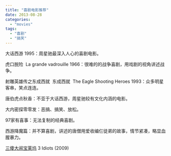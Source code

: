 ```yaml
---
title: "喜剧电影推荐"
date: 2013-08-28
categories: 
  - "movies"
tags: 
  - "喜剧"
  - "搞笑"
---
```


大话西游 1995：周星驰最深入人心的喜剧电影。

虎口脱险  La grande vadrouille 1966：很难的的战争喜剧，用戏剧的视角讲述战争。

射雕英雄传之东成西就  东成西就  The Eagle Shooting Heroes 1993：众多明星客串，笑点连连。

唐伯虎点秋香：不亚于大话西游，周星驰较有文化内涵的电影。

大内密探零零发：恶搞、搞笑、放松。

97家有喜事：无法复制的经典喜剧。

西游降魔篇：并不算喜剧，讲述的唐僧用爱收编仨徒弟的故事，情节紧凑，略显血腥暴力。

[三傻大闹宝莱坞](https://www.jfsay.com/archives/660.html) 3 Idiots (2009)
